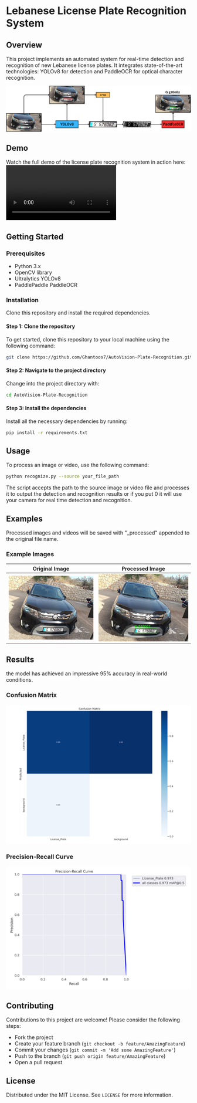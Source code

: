 # Lebanese License Plate Recognition System

## Overview
This project implements an automated system for real-time detection and recognition of new Lebanese license plates. It integrates state-of-the-art technologies: YOLOv8 for detection and PaddleOCR for optical character recognition.

![System Flow Diagram](./readme-assets/flow.png)

## Demo
Watch the full demo of the license plate recognition system in action here:
<video controls>
    <source src="./readme-assets/Demo_processed-ezgif.com-video-to-gif-converter.mp4" type="video/mp4">
    Your browser does not support the video tag.
</video>

## Getting Started

### Prerequisites
- Python 3.x
- OpenCV library
- Ultralytics YOLOv8
- PaddlePaddle PaddleOCR

### Installation
Clone this repository and install the required dependencies.

#### Step 1: Clone the repository
To get started, clone this repository to your local machine using the following command:

```bash
git clone https://github.com/Ghantoos7/AutoVision-Plate-Recognition.git
```

#### Step 2: Navigate to the project directory
Change into the project directory with:
```bash
cd AutoVision-Plate-Recognition
```
#### Step 3: Install the dependencies
Install all the necessary dependencies by running:
```bash
pip install -r requirements.txt
```


## Usage
To process an image or video, use the following command:

```bash
python recognize.py --source your_file_path
```

The script accepts the path to the source image or video file and processes it to output the detection and recognition results or if you put 0 it will use your camera for real time detection and recognition.

## Examples
Processed images and videos will be saved with "_processed" appended to the original file name.

### Example Images
Original Image             |  Processed Image
:-------------------------:|:-------------------------:
![Original Image](/readme-assets/10100796-800x600.jpeg)  |  ![Processed Image](/readme-assets/10100796-800x600_processed.jpg)


## Results
the model has achieved an impressive 95% accuracy in real-world conditions.

### Confusion Matrix
![Confusion Matrix](./results/confusion_matrix.png)

### Precision-Recall Curve
![Precision-Recall Curve](./results/PR_curve.png)

## Contributing
Contributions to this project are welcome! Please consider the following steps:
- Fork the project
- Create your feature branch (`git checkout -b feature/AmazingFeature`)
- Commit your changes (`git commit -m 'Add some AmazingFeature'`)
- Push to the branch (`git push origin feature/AmazingFeature`)
- Open a pull request

## License
Distributed under the MIT License. See `LICENSE` for more information.

